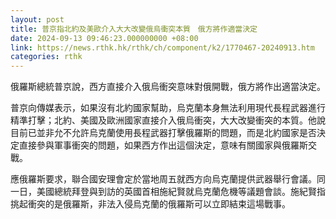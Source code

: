 ```yaml
---
layout: post
title: 普京指北約及美歐介入大大改變俄烏衝突本質　俄方將作適當決定
date: 2024-09-13 09:46:23.000000000 +08:00
link: https://news.rthk.hk/rthk/ch/component/k2/1770467-20240913.htm
categories: rthk
---
```


俄羅斯總統普京說，西方直接介入俄烏衝突意味對俄開戰，俄方將作出適當決定。

普京向傳媒表示，如果沒有北約國家幫助，烏克蘭本身無法利用現代長程武器進行精準打擊；北約、美國及歐洲國家直接介入俄烏衝突，大大改變衝突的本質。他說目前已並非允不允許烏克蘭使用長程武器打擊俄羅斯的問題，而是北約國家是否決定直接參與軍事衝突的問題，如果西方作出這個決定，意味有關國家與俄羅斯交戰。

應俄羅斯要求，聯合國安理會定於當地周五就西方向烏克蘭提供武器舉行會議。同一日，美國總統拜登與到訪的英國首相施紀賢就烏克蘭危機等議題會談。施紀賢指挑起衝突的是俄羅斯，非法入侵烏克蘭的俄羅斯可以立即結束這場戰事。
